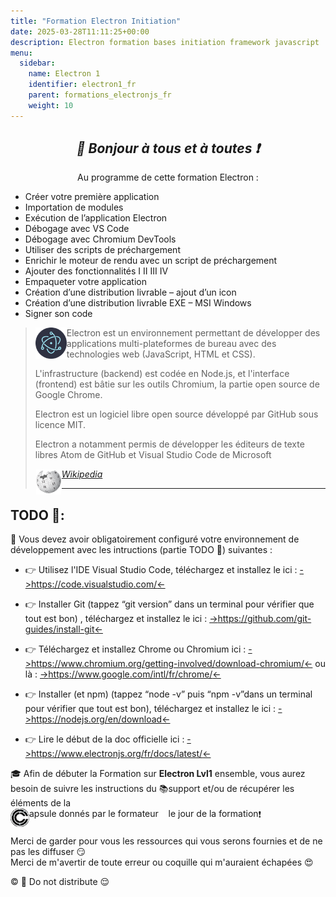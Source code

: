 ```yaml
---
title: "Formation Electron Initiation"
date: 2025-03-28T11:11:25+00:00
description: Electron formation bases initiation framework javascript
menu:
  sidebar:
    name: Electron 1
    identifier: electron1_fr
    parent: formations_electronjs_fr
    weight: 10
---
```

*<center>:loudspeaker: Bonjour à tous et à toutes :heavy_exclamation_mark:</center>*
---

<div class="d-sm-block alert alert-info " > <center>
<i class="fas fa-info-circle " style="color: blue;"></i> Au programme de cette formation <i class="fa-classic fa-atom fa-2xl"></i> Electron : </center>
<span class="text-left">

- Créer votre première application
- Importation de modules
- Exécution de l’application Electron
- Débogage avec VS Code
- Débogage avec Chromium DevTools
- Utiliser des scripts de préchargement
- Enrichir le moteur de rendu avec un script de préchargement
- Ajouter des fonctionnalités I II III IV
- Empaqueter votre application
- Création d’une distribution livrable – ajout d’un icon 
- Création d’une distribution livrable EXE – MSI Windows
- Signer son code

</div>

> <img style="float:left; vertical-align: middle;margin-right:0px!important;width:50px" src="electron.png" alt=""> 
> Electron est un environnement permettant de développer des applications multi-plateformes de bureau avec des technologies web (JavaScript, HTML et CSS).
>
>L'infrastructure (backend) est codée en Node.js, et l'interface (frontend) est bâtie sur les outils Chromium, la partie open source de Google Chrome.
>
>Electron est un logiciel libre open source développé par GitHub sous licence MIT.
>
>Electron a notamment permis de développer les éditeurs de texte libres Atom de GitHub et Visual Studio Code de Microsoft
>
> <cite>[ <img style="float:left; margin: 1px; " height="40px" src="/files/images/wikipedia.png"> Wikipedia <i class="fas fa-external-link-alt"></i>](https://fr.wikipedia.org/wiki/Java_(langage) "Définition à lire pour bien comprendre")</cite>
><hr/> 

## <i class="fas fa-clipboard-list "></i> TODO :roller_coaster::
:speech_balloon: Vous devez avoir obligatoirement configuré votre environnement de développement avec les intructions (partie TODO :roller_coaster:) suivantes <i class="fas fa-clipboard-list "></i> :  

- :point_right:  Utilisez l'IDE Visual Studio Code, téléchargez et installez le ici : [->https://code.visualstudio.com/<-](https://code.visualstudio.com/)

- :point_right:  Installer Git (tappez “git version” dans un terminal pour vérifier que tout est bon)
, téléchargez et installez le ici : [->https://github.com/git-guides/install-git<-](https://github.com/git-guides/install-git)

- :point_right:  Téléchargez et installez <i class="fa-brands fa-chrome fa-2xl"></i> Chrome ou Chromium ici : [->https://www.chromium.org/getting-involved/download-chromium/<-](https://www.chromium.org/getting-involved/download-chromium/) ou là : [->https://www.google.com/intl/fr/chrome/<-](https://www.google.com/intl/fr/chrome/)

- :point_right:  Installer <i class="fa-brands fa-node fa-2xl"></i> (et npm) (tappez “node -v” puis “npm -v”dans un terminal pour vérifier que tout est bon), téléchargez et installez le ici : [->https://nodejs.org/en/download<-](https://nodejs.org/en/download)

- :point_right:  Lire le début de la doc officielle ici : [->https://www.electronjs.org/fr/docs/latest/<-](https://www.electronjs.org/fr/docs/latest/)

<div class="d-sm-block  alert alert-success  text-left" role="alert">

:mortar_board: Afin de débuter la Formation sur **Electron Lvl1** ensemble, vous aurez besoin de suivre les instructions du :books:support et/ou de récupérer les éléments de la <span style='display:FLEX;margin:0'> <img style="vertical-align: bottom;" src="/images/icones/w30/capsule_30.png" alt="C">apsule donnés par le formateur &nbsp; <i class="fas fa-chalkboard-teacher"></i> &nbsp; le jour de la formation :exclamation:

</div>

Merci de garder pour vous les ressources qui vous serons fournies et de ne pas les diffuser :smirk:  
Merci de m'avertir de toute erreur ou coquille qui m'auraient échapées :heart_eyes:

:copyright: :no_entry_sign: Do not distribute :relieved: